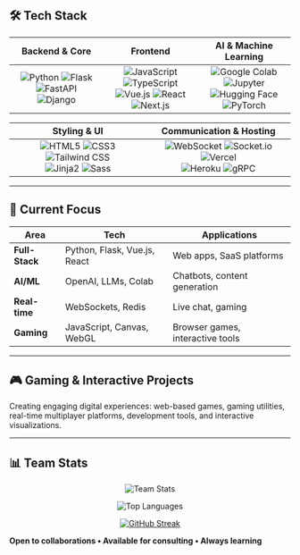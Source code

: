 ## 🛠️ Tech Stack

<div align="center">

| **Backend & Core** | **Frontend** | **AI & Machine Learning** |
|:------------------:|:------------:|:-------------------------:|
| ![Python](https://img.shields.io/badge/Python-3670A0?style=for-the-badge&logo=python&logoColor=ffdd54) ![Flask](https://img.shields.io/badge/Flask-black?style=for-the-badge&logo=flask) ![FastAPI](https://img.shields.io/badge/FastAPI-009688?style=for-the-badge&logo=fastapi&logoColor=white) <br> ![Django](https://img.shields.io/badge/Django-092E20?style=for-the-badge&logo=django&logoColor=white) | ![JavaScript](https://img.shields.io/badge/JavaScript-F7DF1E?style=for-the-badge&logo=javascript&logoColor=black) ![TypeScript](https://img.shields.io/badge/TypeScript-3178C6?style=for-the-badge&logo=typescript&logoColor=white) <br> ![Vue.js](https://img.shields.io/badge/Vue.js-35495E?style=for-the-badge&logo=vuedotjs&logoColor=4FC08D) ![React](https://img.shields.io/badge/React-20232A?style=for-the-badge&logo=react&logoColor=61DAFB) ![Next.js](https://img.shields.io/badge/Next.js-000000?style=for-the-badge&logo=nextdotjs&logoColor=white) | ![Google Colab](https://img.shields.io/badge/Google_Colab-F9AB00?style=for-the-badge&logo=googlecolab&logoColor=white) ![Jupyter](https://img.shields.io/badge/Jupyter-F37626?style=for-the-badge&logo=jupyter&logoColor=white) <br> ![Hugging Face](https://img.shields.io/badge/%20Hugging%20Face-FFD21E?style=for-the-badge&logo=huggingface&logoColor=black) ![PyTorch](https://img.shields.io/badge/PyTorch-EE4C2C?style=for-the-badge&logo=pytorch&logoColor=white) |

 **Styling & UI** | **Communication & Hosting** |
:----------------:|:---------------------------:|
| ![HTML5](https://img.shields.io/badge/HTML5-E34F26?style=for-the-badge&logo=html5&logoColor=white) ![CSS3](https://img.shields.io/badge/CSS3-1572B6?style=for-the-badge&logo=css3&logoColor=white) ![Tailwind CSS](https://img.shields.io/badge/Tailwind_CSS-38B2AC?style=for-the-badge&logo=tailwind-css&logoColor=white) <br> ![Jinja2](https://img.shields.io/badge/Jinja2-B41717?style=for-the-badge&logo=jinja&logoColor=white) ![Sass](https://img.shields.io/badge/Sass-CC6699?style=for-the-badge&logo=sass&logoColor=white) | ![WebSocket](https://img.shields.io/badge/WebSocket-010101?style=for-the-badge&logo=websocket&logoColor=white) ![Socket.io](https://img.shields.io/badge/Socket.io-010101?style=for-the-badge&logo=socket.io&logoColor=white) ![Vercel](https://img.shields.io/badge/Vercel-000000?style=for-the-badge&logo=vercel&logoColor=white) <br> ![Heroku](https://img.shields.io/badge/Heroku-430098?style=for-the-badge&logo=heroku&logoColor=white) ![gRPC](https://img.shields.io/badge/gRPC-4285F4?style=for-the-badge&logo=grpc&logoColor=white) |

</div>

---

## 🚀 Current Focus

| **Area** | **Tech** | **Applications** |
|----------|----------|------------------|
| **Full-Stack** | Python, Flask, Vue.js, React | Web apps, SaaS platforms |
| **AI/ML** | OpenAI, LLMs, Colab | Chatbots, content generation |
| **Real-time** | WebSockets, Redis | Live chat, gaming |
| **Gaming** | JavaScript, Canvas, WebGL | Browser games, interactive tools |

---

## 🎮 Gaming & Interactive Projects

Creating engaging digital experiences: web-based games, gaming utilities, real-time multiplayer platforms, development tools, and interactive visualizations.

---

## 📊 Team Stats

<div align="center">

![Team Stats](https://github-readme-stats.vercel.app/api?username=BehindThatTeam&show_icons=true&theme=radical&hide=stars&count_private=true&include_all_commits=true)

![Top Languages](https://github-readme-stats.vercel.app/api/top-langs/?username=BehindThatTeam&layout=compact&theme=radical&langs_count=8)

[![GitHub Streak](https://streak-stats.demolab.com/?user=BehindThatTeam&theme=radical&hide_border=true)](https://git.io/streak-stats)

</div>

**Open to collaborations • Available for consulting • Always learning**

</div>
